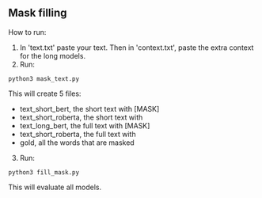 ## Mask filling
How to run:

1. In 'text.txt' paste your text. Then in 'context.txt', paste the extra context for the long models.
2. Run:
  ```
  python3 mask_text.py
  ```
  This will create 5 files:
  - text_short_bert, the short text with [MASK]
  - text_short_roberta, the short text with <mask>
  - text_long_bert, the full text with [MASK]
  - text_short_roberta, the full text with <mask>
  - gold, all the words that are masked
  
3. Run: 
  ```
  python3 fill_mask.py
  ```
  This will evaluate all models.
